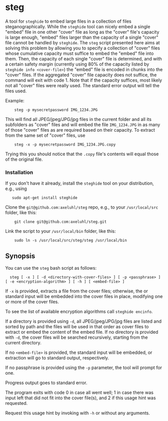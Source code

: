# steg
A tool for ``steghide`` to embed large files in a collection of files steganographically. While the ``steghide`` tool can nicely embed a single "embed" file in one other "cover" file as long as the "cover" file's capacity is large enough, "embed" files larger than the capacity of a single "cover" file cannot be handled by ``steghide``. The ``steg`` script presented here aims at solving this problem by allowing you to specify a collection of "cover" files whose cumulative capacity must suffice to embed the "embed" file into them. Then, the capacity of each single "cover" file is determined, and with a certain safety margin (currently using 80% of the capacity listed by ``steghide info <cover-file>``) the "embed" file is encoded in chunks into the "cover" files. If the aggregated "cover" file capacity does not suffice, the command will exit with code 1. Note that if the capacity suffices, most likely not all "cover" files were really used. The standard error output will tell the files used.

Example:
```
	steg -p mysecretpassword IMG_1234.JPG
```
This will find all JPEG/jpeg/JPG/jpg files in the current folder and all its subfolders as "cover" files and will embed the file ``IMG_1234.JPG`` in as many of those "cover" files as are required based on their capacity. To extract from the same set of "cover" files, use
```
	steg -x -p mysecretpassword IMG_1234.JPG.copy
```
Trying this you should notice that the ``.copy`` file's contents will equal those of the original file.

### Installation

If you don't have it already, install the ``steghide`` tool on your distribution, e.g., using
```
   sudo apt-get install steghide
```
Clone the ``git@github.com:axeluhl/steg`` repo, e.g., to your ``/usr/local/src`` folder, like this:
```
	git clone git@github.com:axeluhl/steg.git
```
Link the script to your ``/usr/local/bin`` folder, like this:
```
	sudo ln -s /usr/local/src/steg/steg /usr/local/bin
```

## Synopsis
You can use the ``steg`` bash script as follows:
```
  steg [ -x ] [ -d <directory-with-cover-files> ] [ -p <passphrase> ] [ -e <encryption-algorithm> ] [ -h ] [ <embed-file> ]
```

If ``-x`` is provided, extracts a file from the cover files; otherwise, the <embed-file> or standard input will be embedded into the cover files in place, modifying one or more of the cover files.

To see the list of available encryption algorithms call ``steghide encinfo``.

If a directory is provided using ``-d``, all JPEG/jpeg/JPG/jpg files are listed and sorted by path and the files will be used in that order as cover files to extract or embed the content of the embed file. If no directory is provided with ``-d``, the cover files will be searched recursively, starting from the current directory.

If no ``<embed-file>`` is provided, the standard input will be embedded, or extraction will go to standard output, respectively.

If no passphrase is provided using the ``-p`` parameter, the tool will prompt for one.

Progress output goes to standard error.

The program exits with code 0 in case all went well; 1 in case there was input left that did not
fit into the cover file(s), and 2 if this usage hint was requested.

Request this usage hint by invoking with ``-h`` or without any arguments.
